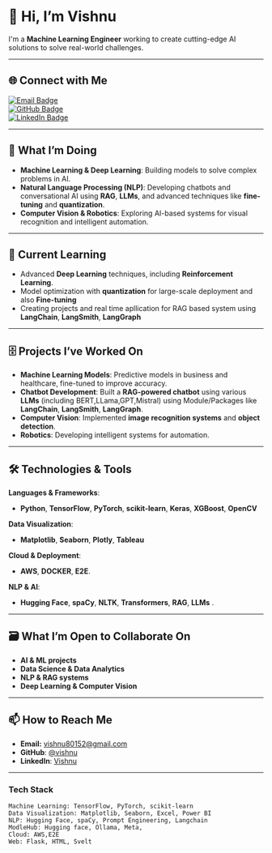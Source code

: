 
# 👋 **Hi, I’m Vishnu**  
I'm a **Machine Learning Engineer** working to create cutting-edge AI solutions to solve real-world challenges.  

---

## 🌐 **Connect with Me**  
[![Email Badge](https://img.shields.io/badge/Email-vishnu80152%40gmail.com-blue)](mailto:vishnu80152@gmail.com)  
[![GitHub Badge](https://img.shields.io/badge/GitHub-@vishnu-blue?style=flat&logo=github)](https://github.com/vishnu80152)  
[![LinkedIn Badge](https://img.shields.io/badge/LinkedIn-Vishnu-blue?style=flat&logo=linkedin)](https://www.linkedin.com/in/vishnu-m-015459324/)  

---

## 👀 **What I’m Doing**  
- **Machine Learning & Deep Learning**: Building models to solve complex problems in AI.  
- **Natural Language Processing (NLP)**: Developing chatbots and conversational AI using **RAG**, **LLMs**, and advanced techniques like **fine-tuning** and **quantization**.  
- **Computer Vision & Robotics**: Exploring AI-based systems for visual recognition and intelligent automation.

---

## 🌱 **Current Learning**  
- Advanced **Deep Learning** techniques, including **Reinforcement Learning**.  
- Model optimization with **quantization** for large-scale deployment and also **Fine-tuning** 
- Creating projects and real time apllication for RAG based system using **LangChain**, **LangSmith**, **LangGraph** 

---

## 🗄️ **Projects I’ve Worked On**  
- **Machine Learning Models**: Predictive models in business and healthcare, fine-tuned to improve accuracy.  
- **Chatbot Development**: Built a **RAG-powered chatbot** using various **LLMs** (including BERT,LLama,GPT,Mistral) using Module/Packages like  **LangChain**, **LangSmith**, **LangGraph**.  
- **Computer Vision**: Implemented **image recognition systems** and **object detection**.  
- **Robotics**: Developing intelligent systems for automation.

---

## 🛠️ **Technologies & Tools**  
**Languages & Frameworks**:  
- **Python**, **TensorFlow**, **PyTorch**, **scikit-learn**, **Keras**, **XGBoost**, **OpenCV**  

**Data Visualization**:  
- **Matplotlib**, **Seaborn**, **Plotly**, **Tableau**  

**Cloud & Deployment**:  
- **AWS**, **DOCKER**, **E2E**. 

**NLP & AI**:  
- **Hugging Face**, **spaCy**, **NLTK**, **Transformers**, **RAG**, **LLMs** .

---

## 🗃️ **What I’m Open to Collaborate On**  
- **AI & ML projects**  
- **Data Science & Data Analytics**  
- **NLP & RAG systems**  
- **Deep Learning & Computer Vision**  

---

## 📫 **How to Reach Me**  
- **Email:** [vishnu80152@gmail.com](mailto:vishnu80152@gmail.com)  
- **GitHub**: [@vishnu](https://github.com/vishnu80152)  
- **LinkedIn**: [Vishnu](https://www.linkedin.com/in/vishnu-m-015459324/)  

---

### **Tech Stack**  
```
Machine Learning: TensorFlow, PyTorch, scikit-learn  
Data Visualization: Matplotlib, Seaborn, Excel, Power BI 
NLP: Hugging Face, spaCy, Prompt Engineering, Langchain
ModleHub: Hugging face, Ollama, Meta,  
Cloud: AWS,E2E
Web: Flask, HTML, Svelt  
```
